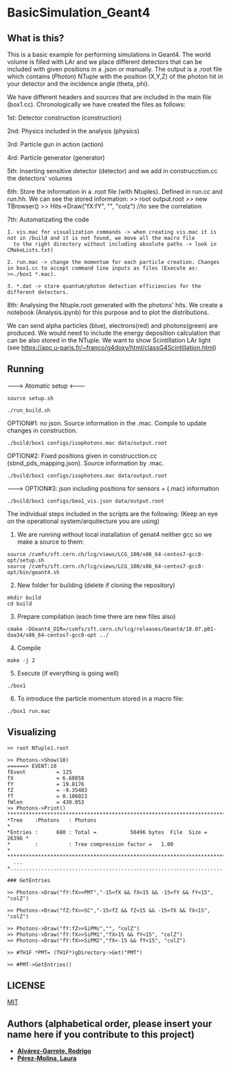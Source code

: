 # BasicSimulation_Geant4


## What is this?
This is a basic example for performing simulations in Geant4. The world volume is filled with LAr and we place different detectors
that can be included with given positions in a .json or manually. The output is a .root file which contains (_Photon_) NTuple with the position (X,Y,Z) of the photon hit in your detector and the incidence angle (theta, phi).

We have different headers and sources that are included in the main file (box1.cc).
Chronologically we have created the files as follows:

  1st: Detector construction (construction)


  2nd: Physics included in the analysis (physics)


  3rd: Particle gun in action (action)


  4rd: Particle generator (generator)


  5th: Inserting sensitive detector (detector) and we add in construcction.cc the detectors' volumes


  6th: Store the information in a .root file (with Ntuples). Defined in run.cc and run.hh.
      We can see the stored information:
          >> root output.root
          >> new TBrowser()
          >> Hits->Draw("fX:fY", "", "colz") //to see the correlation


  7th: Automatizating the code 

    1. vis.mac for visualization commands -> when creating vis.mac it is not in /build and it is not found, we move all the macro file 
      to the right directory without including absolute paths -> look in CMakeLists.txt)
      
    2. run.mac -> change the momentum for each particle creation. Changes in box1.cc to accept command line inputs as files (Execute as: >>./box1 *.mac).
    
    3. *.dat -> store quantum/photon detection efficiencies for the different detectors.


  8th: Analysing the Ntuple.root generated with the photons' hits. We create a notebook (Analysis.ipynb) for this purpose and to plot the distributions.

We can send alpha particles (blue), electrons(red) and photons(green) are produced. 
We would need to include the energy deposition calculation that can be also stored in the NTuple.
We want to show Scintillation LAr light (see https://apc.u-paris.fr/~franco/g4doxy/html/classG4Scintillation.html)

## Running

---> Atomatic setup <---
```console
source setup.sh
```

```console
./run_build.sh
```

OPTION#1: no json. Source information in the .mac. Compile to update changes in construction.
```console
./build/box1 configs/isophotons.mac data/output.root
```

OPTION#2: Fixed positions given in construcction.cc (sbnd_pds_mapping.json). Source information by .mac.
```console
./build/box1 configs/isophotons.mac data/output.root
```

---> OPTION#3: json including positions for sensors + (.mac) information
```console
./build/box1 configs/Geo1_vis.json data/output.root
```

The individual steps included in the scripts are the following:
(Keep an eye on the operational system/arquitecture you are using)

  1. We are running without local installation of genat4 neither gcc so we make a source to them:
  ```console
  source /cvmfs/sft.cern.ch/lcg/views/LCG_100/x86_64-centos7-gcc8-opt/setup.sh
  source /cvmfs/sft.cern.ch/lcg/views/LCG_100/x86_64-centos7-gcc8-opt/bin/geant4.sh
  ```

  2. New folder for building (delete if cloning the repository)
  ```console
  mkdir build
  cd build 
  ```

  3. Prepare compilation (each time there are new files also)
  ```console
  cmake -DGeant4_DIR=/cvmfs/sft.cern.ch/lcg/releases/Geant4/10.07.p01-daa34/x86_64-centos7-gcc8-opt ../
  ```

  4. Compile
  ```console
  make -j 2
  ```

  5. Execute (if everything is going well)
  ```console
  ./box1
  ```

  6. To introduce the particle momentum stored in a macro file:
  ```console
  ./box1 run.mac
  ```


## Visualizing
  ```console
  >> root NTuple1.root

  >> Photons->Show(10)
  ======> EVENT:10
  fEvent          = 125
  fX              = 6.68858
  fY              = 19.8176
  fZ              = -9.35483
  fT              = 0.106023
  fWlen           = 430.053
  >> Photons->Print()
  ******************************************************************************
  *Tree    :Photons   : Photons                                                *
  *Entries :      680 : Total =           50496 bytes  File  Size =      26396 *
  *        :          : Tree compression factor =   1.00                       *
  ******************************************************************************
    ...
  *............................................................................*

  ### GetEntries

  >> Photons->Draw("fY:fX>>PMT","-15<fX && fX<15 && -15<fY && fY<15", "colZ")

  >> Photons->Draw("fZ:fX>>SC","-15<fZ && fZ<15 && -15<fX && fX<15", "colZ")

  >> Photons->Draw("fY:fZ>>SiPMs","", "colZ")
  >> Photons->Draw("fY:fX>>SiPM1","fX>15 && fY<15", "colZ")
  >> Photons->Draw("fY:fX>>SiPM2","fX<-15 && fY<15", "colZ")

  >> #TH1F *PMT= (TH1F*)gDirectory->Get("PMT")

  >> #PMT->GetEntries()
```

## LICENSE
[MIT](https://choosealicense.com/licenses/mit/)

## Authors (alphabetical order, please insert your name here if you contribute to this project)

* [**Alvárez-Garrote, Rodrigo**](https://github.com/LauPM)
* [**Pérez-Molina, Laura**](https://github.com/rodralva)
